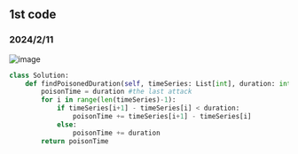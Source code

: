 ## 1st code
### 2024/2/11
![image](https://github.com/PhoenixCHW/My_leetcode/assets/39382795/1a926656-0b99-4ba3-978e-7cda5d070766)

```python
class Solution:
    def findPoisonedDuration(self, timeSeries: List[int], duration: int) -> int:
        poisonTime = duration #the last attack
        for i in range(len(timeSeries)-1):
            if timeSeries[i+1] - timeSeries[i] < duration:
                poisonTime += timeSeries[i+1] - timeSeries[i]
            else:
                poisonTime += duration
        return poisonTime
```
